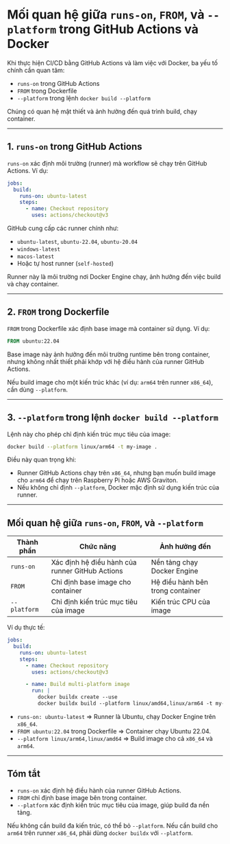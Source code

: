 # Mối quan hệ giữa `runs-on`, `FROM`, và `--platform` trong GitHub Actions và Docker

Khi thực hiện CI/CD bằng GitHub Actions và làm việc với Docker, ba yếu tố chính cần quan tâm:

- `runs-on` trong GitHub Actions
- `FROM` trong Dockerfile
- `--platform` trong lệnh `docker build --platform`

Chúng có quan hệ mật thiết và ảnh hưởng đến quá trình build, chạy container.

---

## 1. **`runs-on` trong GitHub Actions**
`runs-on` xác định môi trường (runner) mà workflow sẽ chạy trên GitHub Actions. Ví dụ:

```yaml
jobs:
  build:
    runs-on: ubuntu-latest
    steps:
      - name: Checkout repository
        uses: actions/checkout@v3
```

GitHub cung cấp các runner chính như:
- `ubuntu-latest`, `ubuntu-22.04`, `ubuntu-20.04`
- `windows-latest`
- `macos-latest`
- Hoặc tự host runner (`self-hosted`)

Runner này là môi trường nơi Docker Engine chạy, ảnh hưởng đến việc build và chạy container.

---

## 2. **`FROM` trong Dockerfile**
`FROM` trong Dockerfile xác định base image mà container sử dụng. Ví dụ:

```dockerfile
FROM ubuntu:22.04
```

Base image này ảnh hưởng đến môi trường runtime bên trong container, nhưng không nhất thiết phải khớp với hệ điều hành của runner GitHub Actions.

Nếu build image cho một kiến trúc khác (ví dụ: `arm64` trên runner `x86_64`), cần dùng `--platform`.

---

## 3. **`--platform` trong lệnh `docker build --platform`**
Lệnh này cho phép chỉ định kiến trúc mục tiêu của image:

```sh
docker build --platform linux/arm64 -t my-image .
```

Điều này quan trọng khi:
- Runner GitHub Actions chạy trên `x86_64`, nhưng bạn muốn build image cho `arm64` để chạy trên Raspberry Pi hoặc AWS Graviton.
- Nếu không chỉ định `--platform`, Docker mặc định sử dụng kiến trúc của runner.

---

## **Mối quan hệ giữa `runs-on`, `FROM`, và `--platform`**

| Thành phần | Chức năng | Ảnh hưởng đến |
|------------|----------|--------------|
| `runs-on` | Xác định hệ điều hành của runner GitHub Actions | Nền tảng chạy Docker Engine |
| `FROM` | Chỉ định base image cho container | Hệ điều hành bên trong container |
| `--platform` | Chỉ định kiến trúc mục tiêu của image | Kiến trúc CPU của image |

Ví dụ thực tế:

```yaml
jobs:
  build:
    runs-on: ubuntu-latest
    steps:
      - name: Checkout repository
        uses: actions/checkout@v3

      - name: Build multi-platform image
        run: |
          docker buildx create --use
          docker buildx build --platform linux/amd64,linux/arm64 -t my-image .
```

- `runs-on: ubuntu-latest` ⇒ Runner là Ubuntu, chạy Docker Engine trên `x86_64`.
- `FROM ubuntu:22.04` trong Dockerfile ⇒ Container chạy Ubuntu 22.04.
- `--platform linux/arm64,linux/amd64` ⇒ Build image cho cả `x86_64` và `arm64`.

---

## **Tóm tắt**
- `runs-on` xác định hệ điều hành của runner GitHub Actions.
- `FROM` chỉ định base image bên trong container.
- `--platform` xác định kiến trúc mục tiêu của image, giúp build đa nền tảng.

Nếu không cần build đa kiến trúc, có thể bỏ `--platform`. Nếu cần build cho `arm64` trên runner `x86_64`, phải dùng `docker buildx` với `--platform`.
